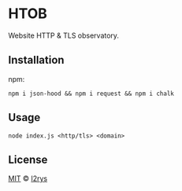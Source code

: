 # HTOB
Website HTTP & TLS observatory.

## Installation
npm:

    npm i json-hood && npm i request && npm i chalk

## Usage

    node index.js <http/tls> <domain>
    
## License
<a href="https://github.com/I2rys/HTOB/blob/main/LICENSE">MIT</a> © <a href="https://github.com/I2rys">I2rys</a>

